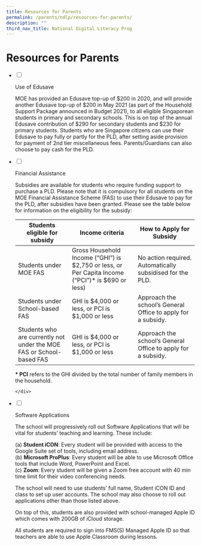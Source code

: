 ```yaml
---
title: Resources for Parents
permalink: /parents/ndlp/resources-for-parents/
description: ""
third_nav_title: National Digital Literacy Prog
---
```

# Resources for Parents
<ul class="jekyllcodex_accordion">
<li>

<input id="accordion1" type="checkbox">

<label for="accordion1">Use of Edusave</label>

<div>
<p>

MOE has provided an Edusave top-up of $200 in 2020, and will provide another Edusave top-up of $200 in May 2021 (as part of the Household Support Package announced in Budget 2021), to all eligible Singaporean students in primary and secondary schools. This is on top of the annual Edusave contribution of $290 for secondary students and $230 for primary students. Students who are Singapore citizens can use their Edusave to pay fully or partly for the PLD, after setting aside provision for payment of 2nd tier miscellaneous fees. Parents/Guardians can also choose to pay cash for the PLD.

</p>
</div>

</li>
	
<li>

<input id="accordion2" type="checkbox">

<label for="accordion2">Financial Assistance</label>

<div>
	
<p>
Subsidies are available for students who require funding support to purchase a PLD. Please note that it is compulsory for all students on the MOE Financial Assistance Scheme (FAS) to use their Edusave to pay for the PLD, after subsidies have been granted. Please see the table below for information on the eligibility for the subsidy:

| Students eligible for subsidy | Income criteria | How to Apply for Subsidy |
| --- | --- | --- |
| Students under MOE FAS | Gross Household Income (“GHI”) is $2,750 or less, or Per Capita Income (“PCI”)\* is $690 or less) | No action required. Automatically subsidised for the PLD. |
| Students under School-based FAS | GHI is $4,000 or less, or PCI is $1,000 or less | Approach the school’s General Office to apply for a subsidy. |
| Students who are currently not under the MOE FAS or School-based FAS | GHI is $4,000 or less, or PCI is $1,000 or less | Approach the school’s General Office to apply for a subsidy. |

**\* PCI**&nbsp;refers to the GHI divided by the total number of family members in the household.
	
</p>
	
	</div>

</li>
	
<li>

<input id="accordion3" type="checkbox">

<label for="accordion3">Software Applications</label>

<div>

<p>
The school will progressively roll out Software Applications that will be vital for students’ teaching and learning. These include:&nbsp;

(a)&nbsp;**Student iCON**: Every student will be provided with access to the Google Suite set of tools, including email address.  
(b)&nbsp;**Microsoft ProPlus**: Every student will be able to use Microsoft Office tools that include Word, PowerPoint and Excel.&nbsp;  
(c)&nbsp;**Zoom**: Every student will be given a Zoom free account with 40 min time limit for their video conferencing needs.&nbsp;&nbsp;

The school will need to use students’ full name, Student iCON ID and class to set up user accounts. The school may also choose to roll out applications other than those listed above.
	
On top of this, students are also provided with school-managed Apple ID which comes with 200GB of iCloud storage.

All students are required to sign into FMS(S) Managed Apple ID so that teachers are able to use Apple Classroom during lessons.

	
</p></div></li></ul>